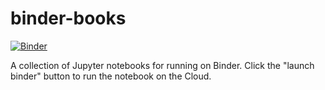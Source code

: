 # binder-books 

[![Binder](http://mybinder.org/badge.svg)](http://mybinder.org/repo/rsignell-usgs/binder-books)

A collection of Jupyter notebooks for running on Binder.   Click the "launch binder" button to run the notebook on the Cloud. 

